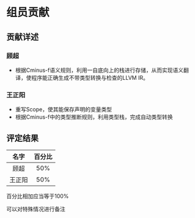 # 组员贡献

## 贡献详述

### 顾超

* 根据Cminus-f语义规则，利用一自底向上的栈进行存储，从而实现语义翻译，使程序能正确生成不带类型转换与检查的LLVM IR。

### 王正阳

* 重写Scope，使其能保存声明的变量类型
* 根据Cminus-f中的类型推断规则，利用类型栈，完成自动类型转换


## 评定结果

|名字|百分比|
|:-:|:-:|
| 顾超 | 50%|
| 王正阳 | 50% |

百分比相加应当等于100%

可以对特殊情况进行备注
